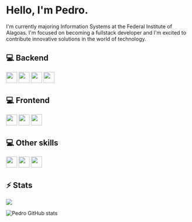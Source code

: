 <h1>Hello, I'm Pedro.</h1>

I'm currently majoring Information Systems at the Federal Institute of Alagoas. I'm focused on becoming a fullstack developer and I'm excited to contribute innovative solutions in the world of technology.

## 💻 Backend
<p>
  <img src="https://img.shields.io/badge/Laravel-FF2D20?style=for-the-badge&logo=laravel&logoColor=white" style="margin-bottom: 4px;" height="30px">
  <img src="https://img.shields.io/badge/PHP-777BB4?style=for-the-badge&logo=php&logoColor=white" style="margin-bottom: 4px;" height="30px">
  <img src="https://img.shields.io/badge/Python-14354C?style=for-the-badge&logo=python&logoColor=white" style="margin-bottom: 4px;" height="30px">
  <img src="https://img.shields.io/badge/mysql-4479A1.svg?style=for-the-badge&logo=mysql&logoColor=white" style="margin-bottom: 4px;" height="30px">
</p>

## 💻 Frontend
<p>
  <img src="https://img.shields.io/badge/typescript-%23007ACC.svg?style=for-the-badge&logo=typescript&logoColor=white" style="margin-bottom: 4px;" height="30px">
  <img src="https://img.shields.io/badge/react-%2320232a.svg?style=for-the-badge&logo=react&logoColor=%2361DAFB" style="margin-bottom: 4px;" height="30px">
  <img src="https://img.shields.io/badge/tailwindcss-%2338B2AC.svg?style=for-the-badge&logo=tailwind-css&logoColor=white" style="margin-bottom: 4px;" height="30px">
</p>

## 💻 Other skills
<p>
  <img src="https://img.shields.io/badge/docker-%230db7ed.svg?style=for-the-badge&logo=docker&logoColor=white" style="margin-bottom: 4px;" height="30px">
  <img src="https://img.shields.io/badge/git-%23F05033.svg?style=for-the-badge&logo=git&logoColor=white" style="margin-bottom: 4px;" height="30px">
  <img src="https://img.shields.io/badge/Insomnia-black?style=for-the-badge&logo=insomnia&logoColor=5849BE" style="margin-bottom: 4px;" height="30px">
</p>

## ⚡ Stats

<p><img src="https://github-readme-stats.vercel.app/api/top-langs/?username=phpdro&layout=donut"><p>
  
![Pedro GitHub stats](https://github-readme-stats.vercel.app/api?username=PHPdro&show_icons=true&theme=tokyonight&count_private=true)

<!--
**PHPdro/PHPdro** is a ✨ _special_ ✨ repository because its `README.md` (this file) appears on your GitHub profile.

Here are some ideas to get you started:

- 🔭 I’m currently working on ...
- 🌱 I’m currently learning ...
- 👯 I’m looking to collaborate on ...
- 🤔 I’m looking for help with ...
- 💬 Ask me about ...
- 📫 How to reach me: ...
- 😄 Pronouns: ...
- ⚡ Fun fact: ...
-->
